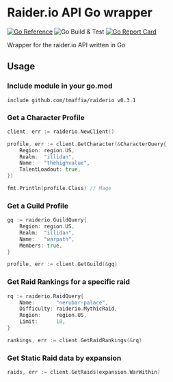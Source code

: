 # Raider.io API Go wrapper

[![Go Reference](https://pkg.go.dev/badge/github.com/tmaffia/raiderio.svg)](https://pkg.go.dev/github.com/tmaffia/raiderio)
![Go Build & Test](https://github.com/tmaffia/raiderio/actions/workflows/go.yml/badge.svg)
[![Go Report Card](https://goreportcard.com/badge/github.com/tmaffia/raiderio)](https://goreportcard.com/report/github.com/tmaffia/raiderio)

Wrapper for the raider.io API written in Go 

## Usage

### Include module in your go.mod 
```
include github.com/tmaffia/raiderio v0.3.1
```

### Get a Character Profile
```go
client, err := raiderio.NewClient()

profile, err := client.GetCharacter(&CharacterQuery{
	Region: region.US,
	Realm:  "illidan",
	Name:   "thehighvalue",
	TalentLoadout: true,
})

fmt.Println(profile.Class) // Mage
```

### Get a Guild Profile
```go
gq := raiderio.GuildQuery{
	Region: region.US,
	Realm:  "illidan",
	Name:   "warpath",
	Members: true,
}

profile, err := client.GetGuild(&gq)
```

### Get Raid Rankings for a specific raid
```go
rq := raiderio.RaidQuery{
	Name: 		"nerubar-palace",
	Difficulty:	raiderio.MythicRaid,
	Region: 	region.US,
	Limit: 		10,
}

rankings, err := client.GetRaidRankings(&rq)
```

### Get Static Raid data by expansion
```go
raids, err := client.GetRaids(expansion.WarWithin)
```
